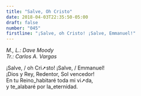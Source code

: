 ```yaml
---
title: "Salve, Oh Cristo"
date: 2018-04-03T22:35:50-05:00
draft: false
number: "045"
firstline: "¡Salve, oh Cristo! ¡Salve, Emmanuel!"
---
```


_M., L.: Dave Moody_  
_Tr.: Carlos A. Vargas_

¡Salve, / oh Cri➚sto! ¡Salve, / Emmanuel!  
¡Dios y Rey, Redentor, Sol vencedor!  
En tu Reino_habitaré toda mi vi➚da,  
y te_alabaré por la_eternidad.